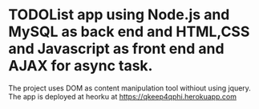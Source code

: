 # TODOList app using Node.js and MySQL as back end and HTML,CSS and Javascript as front end and AJAX for async task.
The project uses DOM as content manipulation tool withiout using jquery.
The app is deployed at heorku at https://qkeep4qphi.herokuapp.com

